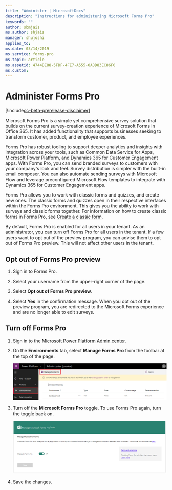 ```yaml
---
title: "Administer | MicrosoftDocs"
description: "Instructions for administering Microsoft Forms Pro"
keywords: ""
author: sbmjais
ms.author: shjais
manager: shujoshi
applies_to: 
ms.date: 03/14/2019
ms.service: forms-pro
ms.topic: article
ms.assetid: 4744BE88-5FDF-4FE7-A555-0A8D83EC86F0
ms.custom: 
---
```


# Administer Forms Pro

[!include[cc-beta-prerelease-disclaimer](includes/cc-beta-prerelease-disclaimer.md)]

Microsoft Forms Pro is a simple yet comprehensive survey solution that builds on the current survey-creation experience of Microsoft Forms in Office 365. It has added functionality that supports businesses seeking to transform customer, product, and employee experiences.

Forms Pro has robust tooling to support deeper analytics and insights with integration across your tools, such as Common Data Service for Apps, Microsoft Power Platform, and Dynamics 365 for Customer Engagement apps. With Forms Pro, you can send branded surveys to customers with your company's look and feel. Survey distribution is simpler with the built-in email composer. You can also automate sending surveys with Microsoft Flow and leverage preconfigured Microsoft Flow templates to integrate with Dynamics 365 for Customer Engagement apps.

Forms Pro allows you to work with classic forms and quizzes, and create new ones. The classic forms and quizzes open in their respective interfaces within the Forms Pro environment. This gives you the ability to work with surveys and classic forms together. For information on how to create classic forms in Forms Pro, see [Create a classic form](create-classic-form.md).

By default, Forms Pro is enabled for all users in your tenant. As an administrator, you can turn off Forms Pro for all users in the tenant. If a few users want to opt out of the preview program, you can advise them to opt out of Forms Pro preview. This will not affect other users in the tenant.

## Opt out of Forms Pro preview

1. Sign in to Forms Pro.

2. Select your username from the upper-right corner of the page.

3. Select **Opt out of Forms Pro preview**. 

4. Select **Yes** in the confirmation message. When you opt out of the preview program, you are redirected to the Microsoft Forms experience and are no longer able to edit surveys.

## Turn off Forms Pro

1. Sign in to the [Microsoft Power Platform Admin center](https://admin.powerplatform.microsoft.com).

2. On the **Environments** tab, select **Manage Forms Pro** from the toolbar at the top of the page.

    ![Manage Forms Pro](media/manage-forms-pro.png "Manage Forms Pro")

3. Turn off the **Microsoft Forms Pro** toggle. To use Forms Pro again, turn the toggle back on.

    ![Turn off or on Forms Pro](media/admin-screen.png "Turn off or on Forms Pro")

4. Save the changes.

